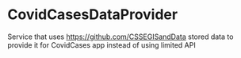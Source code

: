 # CovidCasesDataProvider

Service that uses https://github.com/CSSEGISandData stored data to provide it for CovidCases app instead of using limited API
